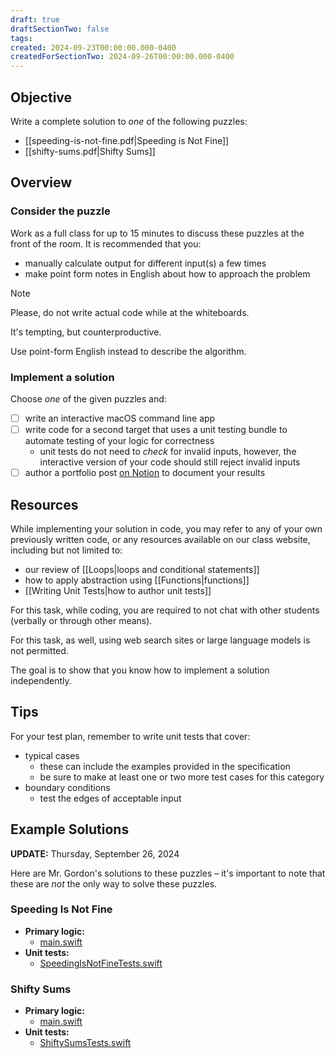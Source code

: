 ```yaml
---
draft: true
draftSectionTwo: false
tags: 
created: 2024-09-23T00:00:00.000-0400
createdForSectionTwo: 2024-09-26T00:00:00.000-0400
---
```


## Objective

Write a complete solution to *one* of the following puzzles:

- [[speeding-is-not-fine.pdf|Speeding is Not Fine]]
- [[shifty-sums.pdf|Shifty Sums]]

## Overview

### Consider the puzzle

Work as a full class for up to 15 minutes to discuss these puzzles at the front of the room. It is recommended that you:

- manually calculate output for different input(s) a few times
- make point form notes in English about how to approach the problem

> [!NOTE]
> 
> Please, do not write actual code while at the whiteboards.
> 
> It's tempting, but counterproductive.
> 
> Use point-form English instead to describe the algorithm.

### Implement a solution

Choose *one* of the given puzzles and:

- [ ] write an interactive macOS command line app
- [ ] write code for a second target that uses a unit testing bundle to automate testing of your logic for correctness
	- unit tests do not need to *check* for invalid inputs, however, the interactive version of your code should still reject invalid inputs
- [ ] author a portfolio post [on Notion](https://notion.so) to document your results

## Resources

While implementing your solution in code, you may refer to any of your own previously written code, or any resources available on our class website, including but not limited to:

- our review of [[Loops|loops and conditional statements]]
- how to apply abstraction using [[Functions|functions]]
- [[Writing Unit Tests|how to author unit tests]]

For this task, while coding, you are required to not chat with other students (verbally or through other means).

For this task, as well, using web search sites or large language models is not permitted. 

The goal is to show that you know how to implement a solution independently.

## Tips

For your test plan, remember to write unit tests that cover:

- typical cases
	- these can include the examples provided in the specification
	- be sure to make at least one or two more test cases for this category
- boundary conditions
	- test the edges of acceptable input


## Example Solutions

**UPDATE:** Thursday, September 26, 2024

Here are Mr. Gordon's solutions to these puzzles – it's important to note that these are *not* the only way to solve these puzzles.

### Speeding Is Not Fine

- **Primary logic:**
	- [main.swift](https://github.com/lcs-rgordon/SpeedingIsNotFine2024/blob/main/SpeedingIsNotFine2024/main.swift)
- **Unit tests:**
	- [SpeedingIsNotFineTests.swift](https://github.com/lcs-rgordon/SpeedingIsNotFine2024/blob/main/SpeedingIsNotFineTests/SpeedingIsNotFineTests.swift)

### Shifty Sums

- **Primary logic:**
	- [main.swift](https://github.com/lcs-rgordon/ShiftySums2024/blob/main/ShiftySums2024/main.swift)
- **Unit tests:**
	- [ShiftySumsTests.swift](https://github.com/lcs-rgordon/ShiftySums2024/blob/main/ShiftySumsTests/ShiftySumsTests.swift)